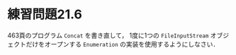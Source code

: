 # 練習問題21.6
463頁のプログラム `Concat` を書き直して，
1度に1つの `FileInputStream` オブジェクトだけをオープンする
`Enumeration` の実装を使用するようにしなさい．
